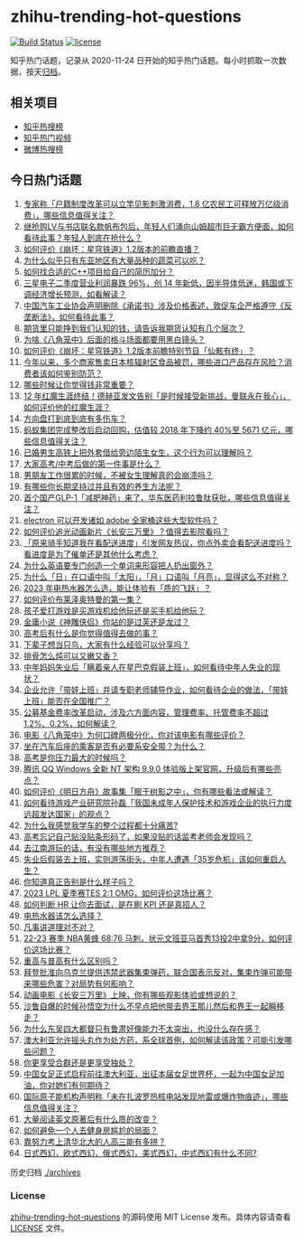# zhihu-trending-hot-questions

[![Build Status](https://github.com/justjavac/zhihu-trending-hot-questions/workflows/ci/badge.svg?branch=master)](https://github.com/justjavac/zhihu-trending-hot-questions/actions)
[![license](https://img.shields.io/github/license/justjavac/zhihu-trending-hot-questions)](https://github.com/justjavac/zhihu-trending-hot-questions/blob/master/LICENSE)

知乎热门话题，记录从 2020-11-24
日开始的知乎热门话题。每小时抓取一次数据，按天[归档](./archives)。

## 相关项目

- [知乎热搜榜](https://github.com/justjavac/zhihu-trending-top-search)
- [知乎热门视频](https://github.com/justjavac/zhihu-trending-hot-video)
- [微博热搜榜](https://github.com/justjavac/weibo-trending-hot-search)

## 今日热门话题

<!-- BEGIN -->
<!-- 最后更新时间 Sun Jul 09 2023 04:17:14 GMT+0800 (China Standard Time) -->

1. [专家称「户籍制度改革可以立竿见影刺激消费，1.8 亿农民工可释放万亿级消费」，哪些信息值得关注？](https://www.zhihu.com/question/611031698)
1. [继抢购LV与书店联名款帆布包后，年轻人们涌向山姆超市巨无霸方便面，如何看待此事？年轻人到底在抢什么？](https://www.zhihu.com/question/611098149)
1. [如何评价《崩坏：星穹铁道》1.2版本的前瞻直播？](https://www.zhihu.com/question/611094813)
1. [为什么似乎只有东亚地区有大量品种的蔬菜可以吃？](https://www.zhihu.com/question/37240268)
1. [如何找合适的C++项目给自己的简历加分？](https://www.zhihu.com/question/280881677)
1. [三星电子二季度营业利润暴跌 96%，创 14 年新低，因半导体低迷，韩国或下调经济增长预测，如看解读？](https://www.zhihu.com/question/611009487)
1. [中国汽车工业协会声明删除《承诺书》涉及价格表述，敦促车企严格遵守《反垄断法》，如何看待此事？](https://www.zhihu.com/question/611038104)
1. [期货里只能挣到我们认知的钱，请告诉我期货认知有几个层次？](https://www.zhihu.com/question/610216009)
1. [为啥《八角笼中》后面的格斗场面都要用黑白镜头？](https://www.zhihu.com/question/608149481)
1. [如何评价《崩坏：星穹铁道》1.2版本前瞻特别节目「仙骸有终」？](https://www.zhihu.com/question/611095107)
1. [今年以来，多个商家售卖日本核辐射区食品被罚，哪些进口产品存在风险？消费者该如何鉴别防范？](https://www.zhihu.com/question/611020761)
1. [哪些时候让你觉得钱非常重要？](https://www.zhihu.com/question/610773421)
1. [12 年红魔生涯终结！德赫亚发文告别「是时候接受新挑战，曼联永在我心」，如何评价他的红魔生涯？](https://www.zhihu.com/question/611111625)
1. [方向盘打到底到底有多伤车？](https://www.zhihu.com/question/604715486)
1. [蚂蚁集团完成整改后启动回购，估值较 2018 年下降约 40%至 5671 亿元，哪些信息值得关注？](https://www.zhihu.com/question/611010335)
1. [已婚男生高铁上把外套借给旁边陌生女生，这个行为可以理解吗？](https://www.zhihu.com/question/610339558)
1. [大家高考/中考后做的第一件事是什么？](https://www.zhihu.com/question/610760093)
1. [男朋友工作很累的时候，不被女生理解真的会崩溃吗？](https://www.zhihu.com/question/610001312)
1. [有哪些你长期坚持过并且有效的养生方法呢？](https://www.zhihu.com/question/607477218)
1. [首个国产GLP-1「减肥神药」来了，华东医药利拉鲁肽获批，哪些信息值得关注？](https://www.zhihu.com/question/610459703)
1. [electron 可以开发诸如 adobe 全家桶这些大型软件吗？](https://www.zhihu.com/question/548572583)
1. [如何评价追光动画新片《长安三万里》？值得去影院看吗？](https://www.zhihu.com/question/609959903)
1. [「原来骑手知道我在看配送进度」引发网友热议，你点外卖会看配送进度吗？看进度是为了催单还是其他什么考虑？](https://www.zhihu.com/question/610819713)
1. [为什么英语要专门创造一个单词来形容把人扔出窗外？](https://www.zhihu.com/question/610584886)
1. [为什么「日」在口语中叫「太阳」，「月」口语叫「月亮」，显得这么不对称？](https://www.zhihu.com/question/610591222)
1. [2023 年电热水器怎么选，能让体验有「质的飞跃」？](https://www.zhihu.com/question/589898650)
1. [如何评价布莱泽奥特曼的第一集？](https://www.zhihu.com/question/611021174)
1. [孩子爱打游戏是买游戏机给他玩还是买手机给他玩？](https://www.zhihu.com/question/609898977)
1. [金庸小说《神雕侠侣》你站的是过芙还是龙过？](https://www.zhihu.com/question/459125813)
1. [高考后有什么是你觉得值得去做的事？](https://www.zhihu.com/question/610802018)
1. [下辈子想当只鸟，大家有什么经验可以分享吗？](https://www.zhihu.com/question/602412614)
1. [排骨怎么炖可以又嫩又香？](https://www.zhihu.com/question/559603358)
1. [中年妈妈失业后「瞒着亲人在星巴克假装上班」，如何看待中年人失业的现状？](https://www.zhihu.com/question/610628297)
1. [企业允许「带娃上班」并请专职老师辅导作业，如何看待企业的做法，「带娃上班」能否在全国推广？](https://www.zhihu.com/question/610867860)
1. [公募基金费率改革启动，涉及六方面内容，管理费率、托管费率不超过 1.2%、0.2%，如何解读？](https://www.zhihu.com/question/611022016)
1. [电影《八角笼中》为何口碑两极分化，你对该电影有哪些评价？](https://www.zhihu.com/question/607969019)
1. [坐在汽车后座的乘客是否有必要系安全带？为什么？](https://www.zhihu.com/question/27909668)
1. [高考是你压力最大的时候吗？](https://www.zhihu.com/question/605235126)
1. [腾讯 QQ Windows 全新 NT 架构 9.9.0 体验版上架官网，升级后有哪些亮点？](https://www.zhihu.com/question/610131308)
1. [如何评价《明日方舟》故事集「眠于树影之中」，你有哪些看法或解读？](https://www.zhihu.com/question/610266696)
1. [如何看待游戏产业研究院孙磊「我国未成年人保护技术和游戏企业的执行力度远超发达国家」的观点？](https://www.zhihu.com/question/610696385)
1. [为什么我感觉我学车的整个过程都十分痛苦?](https://www.zhihu.com/question/502258796)
1. [高考忘记自己贴没贴条形码了，如果没贴的话监考老师会发现吗？](https://www.zhihu.com/question/605787700)
1. [去江南游玩的话，有没有哪些地方推荐？](https://www.zhihu.com/question/590285363)
1. [失业后假装去上班，实则游荡街头，中年人遭遇「35岁危机」该如何重启人生？](https://www.zhihu.com/question/610809937)
1. [你知道真正告别是什么样子吗？](https://www.zhihu.com/question/607264540)
1. [2023 LPL 夏季赛TES 2:1 OMG，如何评价这场比赛？](https://www.zhihu.com/question/610905606)
1. [如何判断 HR 让你去面试，是在刷 KPI 还是真招人？](https://www.zhihu.com/question/598924810)
1. [电热水器该怎么选择？](https://www.zhihu.com/question/490950851)
1. [凡事讲道理对不对？](https://www.zhihu.com/question/609296952)
1. [22-23 赛季 NBA黄蜂 68:76 马刺，状元文班亚马首秀13投2中拿9分，如何评价这场比赛？](https://www.zhihu.com/question/611004001)
1. [重高与普高有什么区别吗？](https://www.zhihu.com/question/603290549)
1. [拜登批准向乌克兰提供违禁武器集束弹药，联合国表示反对，集束炸弹可能带来哪些危害？对局势有何影响？](https://www.zhihu.com/question/610954206)
1. [动画电影《长安三万里》上映，你有哪些观影体验或想说的？](https://www.zhihu.com/question/610737000)
1. [沙鲁自爆的时候孙悟空为什么不早点把他带去界王那儿然后和界王一起瞬移走？](https://www.zhihu.com/question/310481807)
1. [为什么东吴四大都督只有鲁肃好像能力不太突出，也没什么存在感？](https://www.zhihu.com/question/610654500)
1. [澳大利亚允许摇头丸作为处方药，系全球首例，如何解读该政策？可能引发哪些问题？](https://www.zhihu.com/question/610426495)
1. [你更享受合群还是更享受独处？](https://www.zhihu.com/question/609484263)
1. [中国女足正式启程前往澳大利亚，出征本届女足世界杯，一起为中国女足加油，你对她们有何期待？](https://www.zhihu.com/question/610822551)
1. [国际原子能机构声明称「未在扎波罗热核电站发现地雷或爆炸物痕迹」，哪些信息值得关注？](https://www.zhihu.com/question/610639992)
1. [大量阅读英文原著后有什么质的改变？](https://www.zhihu.com/question/289069988)
1. [如何避免一个人去健身房尴尬的局面？](https://www.zhihu.com/question/609000409)
1. [靠努力考上清华北大的人高三能有多拼？](https://www.zhihu.com/question/389566180)
1. [日式西幻，欧式西幻，俄式西幻，美式西幻，中式西幻有什么不同?](https://www.zhihu.com/question/553760574)

<!-- END -->

历史归档 [./archives](./archives)

### License

[zhihu-trending-hot-questions](https://github.com/justjavac/zhihu-trending-hot-questions)
的源码使用 MIT License 发布。具体内容请查看 [LICENSE](./LICENSE) 文件。
